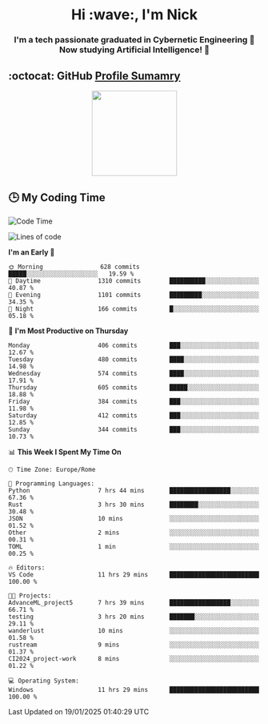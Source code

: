 <h1 align="center">Hi :wave:, I'm Nick</h1>

<h3 align="center">I'm a tech passionate graduated in Cybernetic Engineering 🤖<br>
Now studying Artificial Intelligence! 🧠</h3>


## :octocat: GitHub <a href="https://github.com/vn7n24fzkq/github-profile-summary-cards">Profile Sumamry</a>

<p align="center">
   <img style="height:170px;display:inline-block"  src="http://github-profile-summary-cards.vercel.app/api/cards/profile-details?username=CodeClimberNT&theme=github_dark" />
<!--    <img style="height:170px;display:inline-block"  src="http://github-profile-summary-cards.vercel.app/api/cards/repos-per-language?username=CodeClimberNT&theme=github_dark&exclude=" /> -->
</p>

 ## :clock3: My Coding Time 
 
<!--START_SECTION:waka-->
![Code Time](http://img.shields.io/badge/Code%20Time-421%20hrs%201%20min-blue)

![Lines of code](https://img.shields.io/badge/From%20Hello%20World%20I%27ve%20Written-3.9%20million%20lines%20of%20code-blue)

**I'm an Early 🐤** 

```text
🌞 Morning                628 commits         █████░░░░░░░░░░░░░░░░░░░░   19.59 % 
🌆 Daytime                1310 commits        ██████████░░░░░░░░░░░░░░░   40.87 % 
🌃 Evening                1101 commits        █████████░░░░░░░░░░░░░░░░   34.35 % 
🌙 Night                  166 commits         █░░░░░░░░░░░░░░░░░░░░░░░░   05.18 % 
```
📅 **I'm Most Productive on Thursday** 

```text
Monday                   406 commits         ███░░░░░░░░░░░░░░░░░░░░░░   12.67 % 
Tuesday                  480 commits         ████░░░░░░░░░░░░░░░░░░░░░   14.98 % 
Wednesday                574 commits         ████░░░░░░░░░░░░░░░░░░░░░   17.91 % 
Thursday                 605 commits         █████░░░░░░░░░░░░░░░░░░░░   18.88 % 
Friday                   384 commits         ███░░░░░░░░░░░░░░░░░░░░░░   11.98 % 
Saturday                 412 commits         ███░░░░░░░░░░░░░░░░░░░░░░   12.85 % 
Sunday                   344 commits         ███░░░░░░░░░░░░░░░░░░░░░░   10.73 % 
```


📊 **This Week I Spent My Time On** 

```text
🕑︎ Time Zone: Europe/Rome

💬 Programming Languages: 
Python                   7 hrs 44 mins       █████████████████░░░░░░░░   67.36 % 
Rust                     3 hrs 30 mins       ████████░░░░░░░░░░░░░░░░░   30.48 % 
JSON                     10 mins             ░░░░░░░░░░░░░░░░░░░░░░░░░   01.52 % 
Other                    2 mins              ░░░░░░░░░░░░░░░░░░░░░░░░░   00.31 % 
TOML                     1 min               ░░░░░░░░░░░░░░░░░░░░░░░░░   00.25 % 

🔥 Editors: 
VS Code                  11 hrs 29 mins      █████████████████████████   100.00 % 

🐱‍💻 Projects: 
AdvanceML_project5       7 hrs 39 mins       █████████████████░░░░░░░░   66.71 % 
testing                  3 hrs 20 mins       ███████░░░░░░░░░░░░░░░░░░   29.11 % 
wanderlust               10 mins             ░░░░░░░░░░░░░░░░░░░░░░░░░   01.58 % 
rustream                 9 mins              ░░░░░░░░░░░░░░░░░░░░░░░░░   01.37 % 
CI2024_project-work      8 mins              ░░░░░░░░░░░░░░░░░░░░░░░░░   01.22 % 

💻 Operating System: 
Windows                  11 hrs 29 mins      █████████████████████████   100.00 % 
```


 Last Updated on 19/01/2025 01:40:29 UTC
<!--END_SECTION:waka-->

